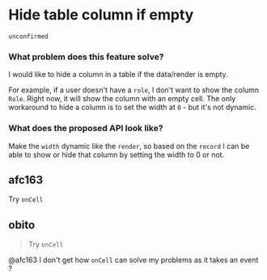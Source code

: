 # Hide table column if empty

`unconfirmed`

### What problem does this feature solve?

I would like to hide a column in a table if the data/render is empty.

For example, if a user doesn't have a `role`, I don't want to show the column `Role`. Right now, it will show the column with an empty cell. The only workaround to hide a column is to set the width at `0` - but it's not dynamic.

### What does the proposed API look like?

Make the `width` dynamic like the `render`, so based on the `record` I can be able to show or hide that column by setting the width to 0 or not.

<!-- generated by ant-design-issue-helper. DO NOT REMOVE -->

## afc163

Try `onCell`

## obito

> Try `onCell`

@afc163 I don't get how `onCell` can solve my problems as it takes an event ?
